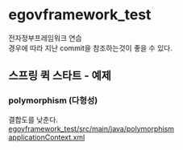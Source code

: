 # egovframework_test
전자정부프레임워크 연습  
경우에 따라 지난 commit을 참조하는것이 좋을 수 있다.  

## 스프링 퀵 스타트 - 예제  
### polymorphism (다형성)
결합도를 낮춘다.  
[egovframework_test/src/main/java/polymorphism](src/main/java/polymorphism)  
[applicationContext.xml](src/main/resources/applicationContext.xml)  
